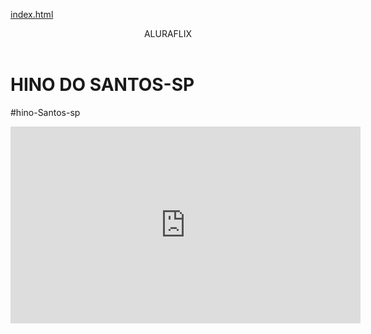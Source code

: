 [index.html](https://github.com/user-attachments/files/22006162/index.html)
<body>

<header>ALURAFLIX</header>


<h1>HINO DO SANTOS-SP</h1>
<P>#hino-Santos-sp</P>



<iframe width="560" height="315" src="https://www.youtube.com/embed/9jqN0bnuHLc?si=WXh6w_vWOmiZ67oX" title="YouTube video player" frameborder="0" allow="accelerometer; autoplay; clipboard-write; encrypted-media; gyroscope; picture-in-picture; web-share" referrerpolicy="strict-origin-when-cross-origin" allowfullscreen></iframe>



</body>
